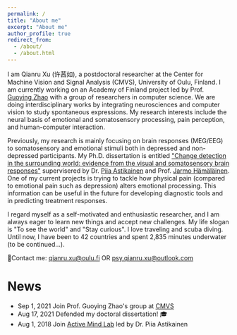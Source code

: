 ```yaml
---
permalink: /
title: "About me"
excerpt: "About me"
author_profile: true
redirect_from: 
  - /about/
  - /about.html
---
```

I am Qianru Xu (许茜如), a postdoctoral researcher at the Center for Machine Vision and Signal Analysis (CMVS), University of Oulu, Finland. I am currently working on an Academy of Finland project led by Prof. [Guoying Zhao](https://www.oulu.fi/university/researcher/guoying-zhao) with a group of researchers in computer science. We are doing interdisciplinary works by integrating neurosciences and computer vision to study spontaneous expressions. My research interests include the neural basis of emotional and somatosensory processing, pain perception, and human-computer interaction.

Previously, my research is mainly focusing on brain responses (MEG/EEG) to somatosensory and emotional stimuli both in depressed and non-depressed participants. My Ph.D. dissertation is entitled ["Change detection in the surrounding world: evidence from the visual and somatosensory brain responses"]( http://urn.fi/URN:ISBN:978-951-39-8791-6) supervisered by Dr. [Piia Astikainen](https://www.jyu.fi/edupsy/fi/laitokset/psykologia/en/staff/astikainen-piia) and Prof. [Jarmo Hämäläinen](https://www.jyu.fi/edupsy/fi/laitokset/psykologia/en/staff/hamalainen-jarmo). One of my current projects is trying to tackle how physical pain (compared to emotional pain such as depression) alters emotional processing. This information can be useful in the future for developing diagnostic tools and in predicting treatment responses.

I regard myself as a self-motivated and enthusiastic researcher, and I am always eager to learn new things and accept new challenges. My life slogan is "To see the world" and "Stay curious". I love traveling and scuba diving. Until now, I have been to 42 countries and spent 2,835 minutes underwater (to be continued...).

📧Contact me: qianru.xu@oulu.fi OR psy.qianru.xu@outlook.com

News
======
- Sep 1, 2021   Join Prof. Guoying Zhao's group at [CMVS](https://www.oulu.fi/cmvs/)
- Aug 17, 2021  Defended my doctoral dissertation! 🎓
- Aug 1, 2018   Join [Active Mind Lab](https://www.jyu.fi/edupsy/fi/laitokset/psykologia/en/research/research-areas/neuroscience/groups/active-mind-lab) led by Dr. Piia Astikainen

